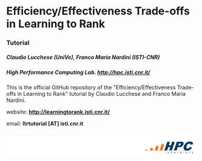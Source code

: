 # Efficiency/Effectiveness Trade-offs in Learning to Rank

### Tutorial

##### Claudio Lucchese (UniVe), Franco Maria Nardini (ISTI-CNR)
##### High Performance Computing Lab. http://hpc.isti.cnr.it/

This is the official GitHub repository of the "Efficiency/Effectiveness Trade-offs in Learning to Rank" tutorial by Claudio Lucchese and Franco Maria Nardini.

website: **http://learningtorank.isti.cnr.it/**

email: **ltrtutorial [AT] isti.cnr.it**

<img src="ICTIR2017/images/banner.png">
